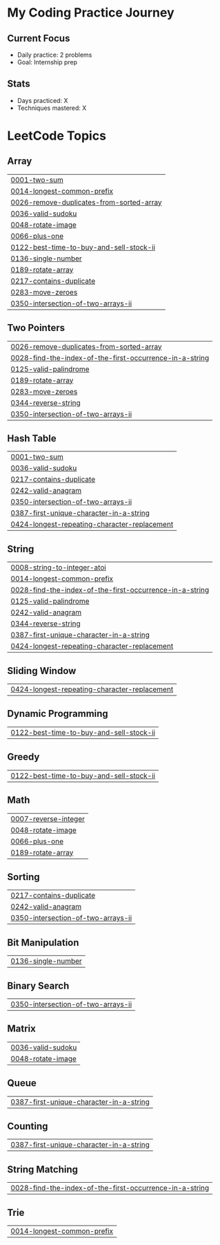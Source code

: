 # My Coding Practice Journey

## Current Focus
- Daily practice: 2 problems
- Goal: Internship prep

## Stats
- Days practiced: X
- Techniques mastered: X

<!---LeetCode Topics Start-->
# LeetCode Topics
## Array
|  |
| ------- |
| [0001-two-sum](https://github.com/yokojjing/coding-practice-notes/tree/master/0001-two-sum) |
| [0014-longest-common-prefix](https://github.com/yokojjing/coding-practice-notes/tree/master/0014-longest-common-prefix) |
| [0026-remove-duplicates-from-sorted-array](https://github.com/yokojjing/coding-practice-notes/tree/master/0026-remove-duplicates-from-sorted-array) |
| [0036-valid-sudoku](https://github.com/yokojjing/coding-practice-notes/tree/master/0036-valid-sudoku) |
| [0048-rotate-image](https://github.com/yokojjing/coding-practice-notes/tree/master/0048-rotate-image) |
| [0066-plus-one](https://github.com/yokojjing/coding-practice-notes/tree/master/0066-plus-one) |
| [0122-best-time-to-buy-and-sell-stock-ii](https://github.com/yokojjing/coding-practice-notes/tree/master/0122-best-time-to-buy-and-sell-stock-ii) |
| [0136-single-number](https://github.com/yokojjing/coding-practice-notes/tree/master/0136-single-number) |
| [0189-rotate-array](https://github.com/yokojjing/coding-practice-notes/tree/master/0189-rotate-array) |
| [0217-contains-duplicate](https://github.com/yokojjing/coding-practice-notes/tree/master/0217-contains-duplicate) |
| [0283-move-zeroes](https://github.com/yokojjing/coding-practice-notes/tree/master/0283-move-zeroes) |
| [0350-intersection-of-two-arrays-ii](https://github.com/yokojjing/coding-practice-notes/tree/master/0350-intersection-of-two-arrays-ii) |
## Two Pointers
|  |
| ------- |
| [0026-remove-duplicates-from-sorted-array](https://github.com/yokojjing/coding-practice-notes/tree/master/0026-remove-duplicates-from-sorted-array) |
| [0028-find-the-index-of-the-first-occurrence-in-a-string](https://github.com/yokojjing/coding-practice-notes/tree/master/0028-find-the-index-of-the-first-occurrence-in-a-string) |
| [0125-valid-palindrome](https://github.com/yokojjing/coding-practice-notes/tree/master/0125-valid-palindrome) |
| [0189-rotate-array](https://github.com/yokojjing/coding-practice-notes/tree/master/0189-rotate-array) |
| [0283-move-zeroes](https://github.com/yokojjing/coding-practice-notes/tree/master/0283-move-zeroes) |
| [0344-reverse-string](https://github.com/yokojjing/coding-practice-notes/tree/master/0344-reverse-string) |
| [0350-intersection-of-two-arrays-ii](https://github.com/yokojjing/coding-practice-notes/tree/master/0350-intersection-of-two-arrays-ii) |
## Hash Table
|  |
| ------- |
| [0001-two-sum](https://github.com/yokojjing/coding-practice-notes/tree/master/0001-two-sum) |
| [0036-valid-sudoku](https://github.com/yokojjing/coding-practice-notes/tree/master/0036-valid-sudoku) |
| [0217-contains-duplicate](https://github.com/yokojjing/coding-practice-notes/tree/master/0217-contains-duplicate) |
| [0242-valid-anagram](https://github.com/yokojjing/coding-practice-notes/tree/master/0242-valid-anagram) |
| [0350-intersection-of-two-arrays-ii](https://github.com/yokojjing/coding-practice-notes/tree/master/0350-intersection-of-two-arrays-ii) |
| [0387-first-unique-character-in-a-string](https://github.com/yokojjing/coding-practice-notes/tree/master/0387-first-unique-character-in-a-string) |
| [0424-longest-repeating-character-replacement](https://github.com/yokojjing/coding-practice-notes/tree/master/0424-longest-repeating-character-replacement) |
## String
|  |
| ------- |
| [0008-string-to-integer-atoi](https://github.com/yokojjing/coding-practice-notes/tree/master/0008-string-to-integer-atoi) |
| [0014-longest-common-prefix](https://github.com/yokojjing/coding-practice-notes/tree/master/0014-longest-common-prefix) |
| [0028-find-the-index-of-the-first-occurrence-in-a-string](https://github.com/yokojjing/coding-practice-notes/tree/master/0028-find-the-index-of-the-first-occurrence-in-a-string) |
| [0125-valid-palindrome](https://github.com/yokojjing/coding-practice-notes/tree/master/0125-valid-palindrome) |
| [0242-valid-anagram](https://github.com/yokojjing/coding-practice-notes/tree/master/0242-valid-anagram) |
| [0344-reverse-string](https://github.com/yokojjing/coding-practice-notes/tree/master/0344-reverse-string) |
| [0387-first-unique-character-in-a-string](https://github.com/yokojjing/coding-practice-notes/tree/master/0387-first-unique-character-in-a-string) |
| [0424-longest-repeating-character-replacement](https://github.com/yokojjing/coding-practice-notes/tree/master/0424-longest-repeating-character-replacement) |
## Sliding Window
|  |
| ------- |
| [0424-longest-repeating-character-replacement](https://github.com/yokojjing/coding-practice-notes/tree/master/0424-longest-repeating-character-replacement) |
## Dynamic Programming
|  |
| ------- |
| [0122-best-time-to-buy-and-sell-stock-ii](https://github.com/yokojjing/coding-practice-notes/tree/master/0122-best-time-to-buy-and-sell-stock-ii) |
## Greedy
|  |
| ------- |
| [0122-best-time-to-buy-and-sell-stock-ii](https://github.com/yokojjing/coding-practice-notes/tree/master/0122-best-time-to-buy-and-sell-stock-ii) |
## Math
|  |
| ------- |
| [0007-reverse-integer](https://github.com/yokojjing/coding-practice-notes/tree/master/0007-reverse-integer) |
| [0048-rotate-image](https://github.com/yokojjing/coding-practice-notes/tree/master/0048-rotate-image) |
| [0066-plus-one](https://github.com/yokojjing/coding-practice-notes/tree/master/0066-plus-one) |
| [0189-rotate-array](https://github.com/yokojjing/coding-practice-notes/tree/master/0189-rotate-array) |
## Sorting
|  |
| ------- |
| [0217-contains-duplicate](https://github.com/yokojjing/coding-practice-notes/tree/master/0217-contains-duplicate) |
| [0242-valid-anagram](https://github.com/yokojjing/coding-practice-notes/tree/master/0242-valid-anagram) |
| [0350-intersection-of-two-arrays-ii](https://github.com/yokojjing/coding-practice-notes/tree/master/0350-intersection-of-two-arrays-ii) |
## Bit Manipulation
|  |
| ------- |
| [0136-single-number](https://github.com/yokojjing/coding-practice-notes/tree/master/0136-single-number) |
## Binary Search
|  |
| ------- |
| [0350-intersection-of-two-arrays-ii](https://github.com/yokojjing/coding-practice-notes/tree/master/0350-intersection-of-two-arrays-ii) |
## Matrix
|  |
| ------- |
| [0036-valid-sudoku](https://github.com/yokojjing/coding-practice-notes/tree/master/0036-valid-sudoku) |
| [0048-rotate-image](https://github.com/yokojjing/coding-practice-notes/tree/master/0048-rotate-image) |
## Queue
|  |
| ------- |
| [0387-first-unique-character-in-a-string](https://github.com/yokojjing/coding-practice-notes/tree/master/0387-first-unique-character-in-a-string) |
## Counting
|  |
| ------- |
| [0387-first-unique-character-in-a-string](https://github.com/yokojjing/coding-practice-notes/tree/master/0387-first-unique-character-in-a-string) |
## String Matching
|  |
| ------- |
| [0028-find-the-index-of-the-first-occurrence-in-a-string](https://github.com/yokojjing/coding-practice-notes/tree/master/0028-find-the-index-of-the-first-occurrence-in-a-string) |
## Trie
|  |
| ------- |
| [0014-longest-common-prefix](https://github.com/yokojjing/coding-practice-notes/tree/master/0014-longest-common-prefix) |
<!---LeetCode Topics End-->
